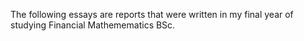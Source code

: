 The following essays are reports that were written in my final year of studying Financial Mathemematics BSc. 
